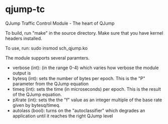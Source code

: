 # qjump-tc
QJump Traffic Control Module - The heart of QJump

To build, run "make" in the source directory. Make sure that you have kernel headers installed.

To use, run:
sudo insmod sch_qjump.ko

The module supports several paramters. 
- verbose (int):    (in the range 0-4) which varies how verbose the module output is
- bytesq (int):     sets the number of bytes per epoch. This is the "P" parameter from the QJump equation
- timeq (int):      sets the time (in microseconds) per epoch. This is the result of the QJump equation. 
- pXrate (int):     sets the the "f" value as an integer multiple of the base rate given by bytesq/timeq.
- autolass (bool):  turns on the "autoclassifier" which degrades an application until it reaches the right QJump level
 
